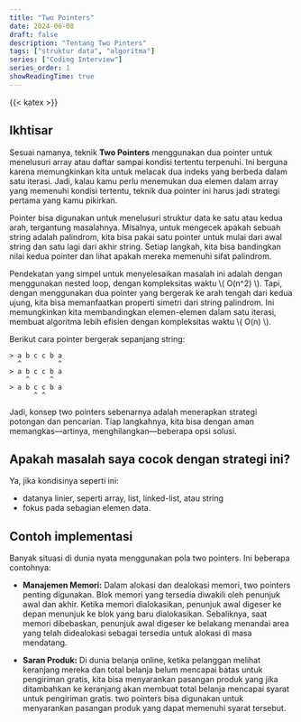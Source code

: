 ```yaml
---
title: "Two Pointers"
date: 2024-06-08
draft: false
description: "Tentang Two Pinters"
tags: ["struktur data", "algoritma"]
series: ["Coding Interview"]
series_order: 1
showReadingTime: true
---
```

{{< katex >}}
## Ikhtisar
Sesuai namanya, teknik **Two Pointers** menggunakan dua pointer untuk menelusuri array atau daftar sampai kondisi tertentu terpenuhi. Ini berguna karena memungkinkan kita untuk melacak dua indeks yang berbeda dalam satu iterasi. Jadi, kalau kamu perlu menemukan dua elemen dalam array yang memenuhi kondisi tertentu, teknik dua pointer ini harus jadi strategi pertama yang kamu pikirkan.

Pointer bisa digunakan untuk menelusuri struktur data ke satu atau kedua arah, tergantung masalahnya. Misalnya, untuk mengecek apakah sebuah string adalah palindrom, kita bisa pakai satu pointer untuk mulai dari awal string dan satu lagi dari akhir string. Setiap langkah, kita bisa bandingkan nilai kedua pointer dan lihat apakah mereka memenuhi sifat palindrom.

Pendekatan yang simpel untuk menyelesaikan masalah ini adalah dengan menggunakan nested loop, dengan kompleksitas waktu \\( O(n^2) \\). Tapi, dengan menggunakan dua pointer yang bergerak ke arah tengah dari kedua ujung, kita bisa memanfaatkan properti simetri dari string palindrom. Ini memungkinkan kita membandingkan elemen-elemen dalam satu iterasi, membuat algoritma lebih efisien dengan kompleksitas waktu \\( O(n) \\).

Berikut cara pointer bergerak sepanjang string:
```
> a b c c b a
  ^         ^
> a b c c b a
    ^     ^
> a b c c b a
      ^ ^
```
Jadi, konsep two pointers sebenarnya adalah menerapkan strategi potongan dan pencarian. Tiap langkahnya, kita bisa dengan aman memangkas—artinya, menghilangkan—beberapa opsi solusi.

## Apakah masalah saya cocok dengan strategi ini?
Ya, jika kondisinya seperti ini:
- datanya linier, seperti array, list, linked-list, atau string
- fokus pada sebagian elemen data.

## Contoh implementasi
Banyak situasi di dunia nyata menggunakan pola two pointers. Ini beberapa contohnya:

- **Manajemen Memori:** Dalam alokasi dan dealokasi memori, two pointers penting digunakan. Blok memori yang tersedia diwakili oleh penunjuk awal dan akhir. Ketika memori dialokasikan, penunjuk awal digeser ke depan menunjuk ke blok yang baru dialokasikan. Sebaliknya, saat memori dibebaskan, penunjuk awal digeser ke belakang menandai area yang telah didealokasi sebagai tersedia untuk alokasi di masa mendatang.

- **Saran Produk:** Di dunia belanja online, ketika pelanggan melihat keranjang mereka dan total belanja belum mencapai batas untuk pengiriman gratis, kita bisa menyarankan pasangan produk yang jika ditambahkan ke keranjang akan membuat total belanja mencapai syarat untuk pengiriman gratis. two pointers bisa digunakan untuk menyarankan pasangan produk yang dapat memenuhi syarat tersebut.